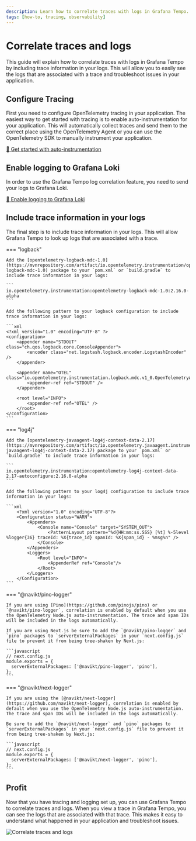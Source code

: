 ```yaml
---
description: Learn how to correlate traces with logs in Grafana Tempo.
tags: [how-to, tracing, observability]
---
```

# Correlate traces and logs

This guide will explain how to correlate traces with logs in Grafana Tempo by including trace information in your logs. This will allow you to easily see the logs that are associated with a trace and troubleshoot issues in your application.

## Configure Tracing

First you need to configure OpenTelemetry tracing in your application. The easiest way to get started with tracing is to enable auto-instrumentation for your application. This will automatically collect traces and send them to the correct place using the OpenTelemetry Agent or you can use the OpenTelemetry SDK to manually instrument your application.

[:dart: Get started with auto-instrumentation](../../how-to/auto-instrumentation.md)

## Enable logging to Grafana Loki

In order to use the Grafana Tempo log correlation feature, you need to send your logs to Grafana Loki.

[:dart: Enable logging to Grafana Loki](../../logging/how-to/loki.md#enable-logging-to-grafana-loki)

## Include trace information in your logs

The final step is to include trace information in your logs. This will allow Grafana Tempo to look up logs that are associated with a trace.

=== "logback"

    Add the [opentelemetry-logback-mdc-1.0](https://mvnrepository.com/artifact/io.opentelemetry.instrumentation/opentelemetry-logback-mdc-1.0) package to your `pom.xml` or `build.gradle` to include trace information in your logs:

    ```
    io.opentelemetry.instrumentation:opentelemetry-logback-mdc-1.0:2.16.0-alpha
    ```

    Add the following pattern to your logback configuration to include trace information in your logs:

    ```xml
    <?xml version="1.0" encoding="UTF-8" ?>
    <configuration>
        <appender name="STDOUT" class="ch.qos.logback.core.ConsoleAppender">
            <encoder class="net.logstash.logback.encoder.LogstashEncoder" />
        </appender>

        <appender name="OTEL" class="io.opentelemetry.instrumentation.logback.mdc.v1_0.OpenTelemetryAppender">
            <appender-ref ref="STDOUT" />
        </appender>

        <root level="INFO">
            <appender-ref ref="OTEL" />
        </root>
    </configuration>
    ```

=== "log4j"

    Add the [opentelemetry-javaagent-log4j-context-data-2.17](https://mvnrepository.com/artifact/io.opentelemetry.javaagent.instrumentation/opentelemetry-javaagent-log4j-context-data-2.17) package to your `pom.xml` or `build.gradle` to include trace information in your logs:

    ```
    io.opentelemetry.instrumentation:opentelemetry-log4j-context-data-2.17-autoconfigure:2.16.0-alpha
    ```

    Add the following pattern to your log4j configuration to include trace information in your logs:

    ```xml
        <?xml version="1.0" encoding="UTF-8"?>
        <Configuration status="WARN">
            <Appenders>
                <Console name="Console" target="SYSTEM_OUT">
                    <PatternLayout pattern="%d{HH:mm:ss.SSS} [%t] %-5level %logger{36} traceId: %X{trace_id} spanId: %X{span_id} - %msg%n" />
                </Console>
            </Appenders>
            <Loggers>
                <Root level="INFO">
                    <AppenderRef ref="Console"/>
                </Root>
            </Loggers>
        </Configuration>
    ```

=== "@navikt/pino-logger"

    If you are using [Pino](https://github.com/pinojs/pino) or `@navikt/pino-logger`, correlation is enabled by default when you use the OpenTelemetry Node.js auto-instrumentation. The trace and span IDs will be included in the logs automatically.

    If you are using Next.js be sure to add the `@navikt/pino-logger` and `pino` packages to `serverExternalPackages` in your `next.config.js` file to prevent it from being tree-shaken by Next.js:

    ```javascript
    // next.config.js
    module.exports = {
      serverExternalPackages: ['@navikt/pino-logger', 'pino'],
    };
    ```

=== "@navikt/next-logger"

    If you are using the [@navikt/next-logger](https://github.com/navikt/next-logger), correlation is enabled by default when you use the OpenTelemetry Node.js auto-instrumentation. The trace and span IDs will be included in the logs automatically.

    Be sure to add the `@navikt/next-logger` and `pino` packages to `serverExternalPackages` in your `next.config.js` file to prevent it from being tree-shaken by Next.js:

    ```javascript
    // next.config.js
    module.exports = {
      serverExternalPackages: ['@navikt/next-logger', 'pino'],
    };
    ```

## Profit

Now that you have tracing and logging set up, you can use Grafana Tempo to correlate traces and logs. When you view a trace in Grafana Tempo, you can see the logs that are associated with that trace. This makes it easy to understand what happened in your application and troubleshoot issues.

![Correlate traces and logs](../../../assets/grafana-tempo-logs.png)

